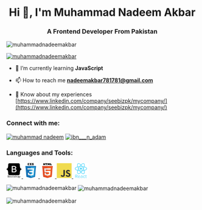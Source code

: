  
<h1 align="center">Hi 👋, I'm Muhammad Nadeem Akbar</h1>
<h3 align="center">A Frontend Developer From Pakistan</h3>

<p align="left"> <img src="https://komarev.com/ghpvc/?username=muhammadnadeemakbar&label=Profile%20views&color=0e75b6&style=flat" alt="muhammadnadeemakbar" /> </p>

<p align="left"> <a href="https://github.com/ryo-ma/github-profile-trophy"><img src="https://github-profile-trophy.vercel.app/?username=muhammadnadeemakbar" alt="muhammadnadeemakbar" /></a> </p>

- 🌱 I’m currently learning **JavaScript**

- 📫 How to reach me **nadeemakbar781781@gmail.com**

- 📄 Know about my experiences [https://www.linkedin.com/company/seebizpk/mycompany/](https://www.linkedin.com/company/seebizpk/mycompany/)

<h3 align="left">Connect with me:</h3>
<p align="left">
<a href="https://linkedin.com/in/muhammad nadeem" target="blank"><img align="center" src="https://raw.githubusercontent.com/rahuldkjain/github-profile-readme-generator/master/src/images/icons/Social/linked-in-alt.svg" alt="muhammad nadeem" height="30" width="40" /></a>
<a href="https://instagram.com/ibn___n_adam" target="blank"><img align="center" src="https://raw.githubusercontent.com/rahuldkjain/github-profile-readme-generator/master/src/images/icons/Social/instagram.svg" alt="ibn___n_adam" height="30" width="40" /></a>
</p>

<h3 align="left">Languages and Tools:</h3>
<p align="left"> <a href="https://getbootstrap.com" target="_blank" rel="noreferrer"> <img src="https://raw.githubusercontent.com/devicons/devicon/master/icons/bootstrap/bootstrap-plain-wordmark.svg" alt="bootstrap" width="40" height="40"/> </a> <a href="https://www.w3schools.com/css/" target="_blank" rel="noreferrer"> <img src="https://raw.githubusercontent.com/devicons/devicon/master/icons/css3/css3-original-wordmark.svg" alt="css3" width="40" height="40"/> </a> <a href="https://www.w3.org/html/" target="_blank" rel="noreferrer"> <img src="https://raw.githubusercontent.com/devicons/devicon/master/icons/html5/html5-original-wordmark.svg" alt="html5" width="40" height="40"/> </a> <a href="https://developer.mozilla.org/en-US/docs/Web/JavaScript" target="_blank" rel="noreferrer"> <img src="https://raw.githubusercontent.com/devicons/devicon/master/icons/javascript/javascript-original.svg" alt="javascript" width="40" height="40"/> </a> <a href="https://reactjs.org/" target="_blank" rel="noreferrer"> <img src="https://raw.githubusercontent.com/devicons/devicon/master/icons/react/react-original-wordmark.svg" alt="react" width="40" height="40"/> </a> </p>

<p><img align="left" src="https://github-readme-stats.vercel.app/api/top-langs?username=muhammadnadeemakbar&show_icons=true&locale=en&layout=compact" alt="muhammadnadeemakbar" /></p>

<p>&nbsp;<img align="center" src="https://github-readme-stats.vercel.app/api?username=muhammadnadeemakbar&show_icons=true&locale=en" alt="muhammadnadeemakbar" /></p>

<p><img align="center" src="https://github-readme-streak-stats.herokuapp.com/?user=muhammadnadeemakbar&" alt="muhammadnadeemakbar" /></p>
